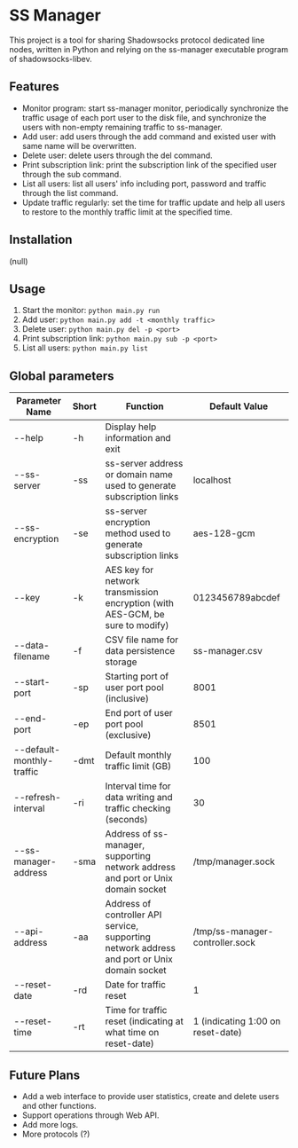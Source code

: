 # SS Manager

This project is a tool for sharing Shadowsocks protocol dedicated line nodes, written in Python and relying on the
ss-manager executable program of shadowsocks-libev.

## Features

- Monitor program: start ss-manager monitor, periodically synchronize the traffic usage of each port user to the disk
  file, and synchronize the users with non-empty remaining traffic to ss-manager.
- Add user: add users through the add command and existed user with same name will be overwritten.
- Delete user: delete users through the del command.
- Print subscription link: print the subscription link of the specified user through the sub command.
- List all users: list all users' info including port, password and traffic through the list command.
- Update traffic regularly: set the time for traffic update and help all users to restore to the monthly traffic limit
  at the specified time.

## Installation

(null)

## Usage

1. Start the monitor: `python main.py run`
2. Add user: `python main.py add -t <monthly traffic>`
3. Delete user: `python main.py del -p <port>`
4. Print subscription link: `python main.py sub -p <port>`
5. List all users: `python main.py list`

## Global parameters

| Parameter Name            | Short | Function                                                                                     | Default Value                     |
|---------------------------|-------|----------------------------------------------------------------------------------------------|-----------------------------------|
| --help                    | -h    | Display help information and exit                                                            |                                   |
| --ss-server               | -ss   | ss-server address or domain name used to generate subscription links                         | localhost                         |
| --ss-encryption           | -se   | ss-server encryption method used to generate subscription links                              | aes-128-gcm                       |
| --key                     | -k    | AES key for network transmission encryption (with AES-GCM, be sure to modify)                | 0123456789abcdef                  |
| --data-filename           | -f    | CSV file name for data persistence storage                                                   | ss-manager.csv                    |
| --start-port              | -sp   | Starting port of user port pool (inclusive)                                                  | 8001                              |
| --end-port                | -ep   | End port of user port pool (exclusive)                                                       | 8501                              |
| --default-monthly-traffic | -dmt  | Default monthly traffic limit (GB)                                                           | 100                               |
| --refresh-interval        | -ri   | Interval time for data writing and traffic checking (seconds)                                | 30                                |
| --ss-manager-address      | -sma  | Address of ss-manager, supporting network address and port or Unix domain socket             | /tmp/manager.sock                 |
| --api-address             | -aa   | Address of controller API service, supporting network address and port or Unix domain socket | /tmp/ss-manager-controller.sock   |
| --reset-date              | -rd   | Date for traffic reset                                                                       | 1                                 |
| --reset-time              | -rt   | Time for traffic reset (indicating at what time on reset-date)                               | 1 (indicating 1:00 on reset-date) |

## Future Plans

- Add a web interface to provide user statistics, create and delete users and other functions.
- Support operations through Web API.
- Add more logs.
- More protocols (?)
